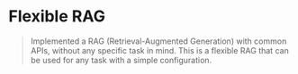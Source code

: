 # Flexible RAG

> Implemented a RAG (Retrieval-Augmented Generation) with common APIs, without any specific task in mind. This is a flexible RAG that can be used for any task with a simple configuration.
